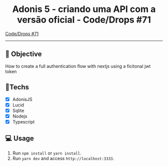 <h1 align="center">
    Adonis 5 - criando uma API com a versão oficial - Code/Drops #71
</h1>

<a href="https://www.youtube.com/watch?v=uVR8lTlBoag"> Code/Drops #71 </a> 

<hr>

## 🎯 Objective

How to create a full authentication flow with nextjs using a ficitonal jwt token

## 🚀Techs

- [x] AdonisJS
- [x] Lucid
- [x] Sqlite
- [x] Nodejs
- [x] Typescript

## 💻 Usage

1. Run `npm install` or `yarn install`.<br />
2. Run `yarn dev` and access `http://localhost:3333`.<br />
